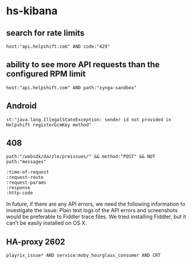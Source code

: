 # hs-kibana


## search for rate limits 
`host:"api.helpshift.com" AND code:"429"`


## ability to see more API requests than the configured RPM limit
`host:"api.helpshift.com" AND path:"zynga-sandbox"`


## Android
`st:"java.lang.IllegalStateException: sender id not provided in Helpshift registerGcmKey method"`

## 408
`path:"/websdk/dazzle/preissues/" && method:"POST" && NOT path:"messages"`

```
:time-of-request
:request-route
:request-params
:response
:http-code
```

In future, if there are any API errors, we need the following information to investigate the issue:  Plain text logs of the API errors and screenshots would be preferable to Fiddler trace files. We tried installing Fiddler, but it can't be easily installed on OS X.


## HA-proxy 2602



`playrix_issue* AND service:moby_hourglass_consumer AND CRT`
